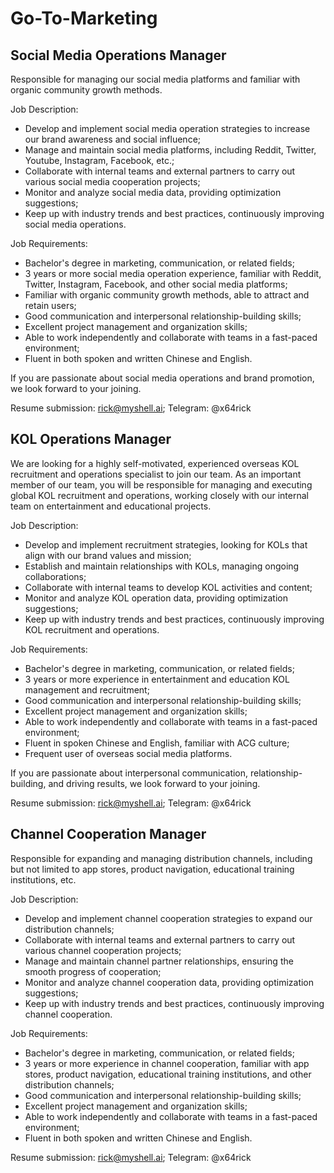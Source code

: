 # Go-To-Marketing

## Social Media Operations Manager

Responsible for managing our social media platforms and familiar with organic community growth methods.

Job Description:

* Develop and implement social media operation strategies to increase our brand awareness and social influence;
* Manage and maintain social media platforms, including Reddit, Twitter, Youtube, Instagram, Facebook, etc.;
* Collaborate with internal teams and external partners to carry out various social media cooperation projects;
* Monitor and analyze social media data, providing optimization suggestions;
* Keep up with industry trends and best practices, continuously improving social media operations.

Job Requirements:

* Bachelor's degree in marketing, communication, or related fields;
* 3 years or more social media operation experience, familiar with Reddit, Twitter, Instagram, Facebook, and other social media platforms;
* Familiar with organic community growth methods, able to attract and retain users;
* Good communication and interpersonal relationship-building skills;
* Excellent project management and organization skills;
* Able to work independently and collaborate with teams in a fast-paced environment;
* Fluent in both spoken and written Chinese and English.

If you are passionate about social media operations and brand promotion, we look forward to your joining.

Resume submission: rick@myshell.ai; Telegram: @x64rick

## KOL Operations Manager

We are looking for a highly self-motivated, experienced overseas KOL recruitment and operations specialist to join our team. As an important member of our team, you will be responsible for managing and executing global KOL recruitment and operations, working closely with our internal team on entertainment and educational projects.

Job Description:

* Develop and implement recruitment strategies, looking for KOLs that align with our brand values and mission;
* Establish and maintain relationships with KOLs, managing ongoing collaborations;
* Collaborate with internal teams to develop KOL activities and content;
* Monitor and analyze KOL operation data, providing optimization suggestions;
* Keep up with industry trends and best practices, continuously improving KOL recruitment and operations.

Job Requirements:

* Bachelor's degree in marketing, communication, or related fields;
* 3 years or more experience in entertainment and education KOL management and recruitment;
* Good communication and interpersonal relationship-building skills;
* Excellent project management and organization skills;
* Able to work independently and collaborate with teams in a fast-paced environment;
* Fluent in spoken Chinese and English, familiar with ACG culture;
* Frequent user of overseas social media platforms.

If you are passionate about interpersonal communication, relationship-building, and driving results, we look forward to your joining.

Resume submission: rick@myshell.ai; Telegram: @x64rick

## Channel Cooperation Manager

Responsible for expanding and managing distribution channels, including but not limited to app stores, product navigation, educational training institutions, etc.

Job Description:

* Develop and implement channel cooperation strategies to expand our distribution channels;
* Collaborate with internal teams and external partners to carry out various channel cooperation projects;
* Manage and maintain channel partner relationships, ensuring the smooth progress of cooperation;
* Monitor and analyze channel cooperation data, providing optimization suggestions;
* Keep up with industry trends and best practices, continuously improving channel cooperation.

Job Requirements:

* Bachelor's degree in marketing, communication, or related fields;
* 3 years or more experience in channel cooperation, familiar with app stores, product navigation, educational training institutions, and other distribution channels;
* Good communication and interpersonal relationship-building skills;
* Excellent project management and organization skills;
* Able to work independently and collaborate with teams in a fast-paced environment;
* Fluent in both spoken and written Chinese and English.

Resume submission: rick@myshell.ai; Telegram: @x64rick